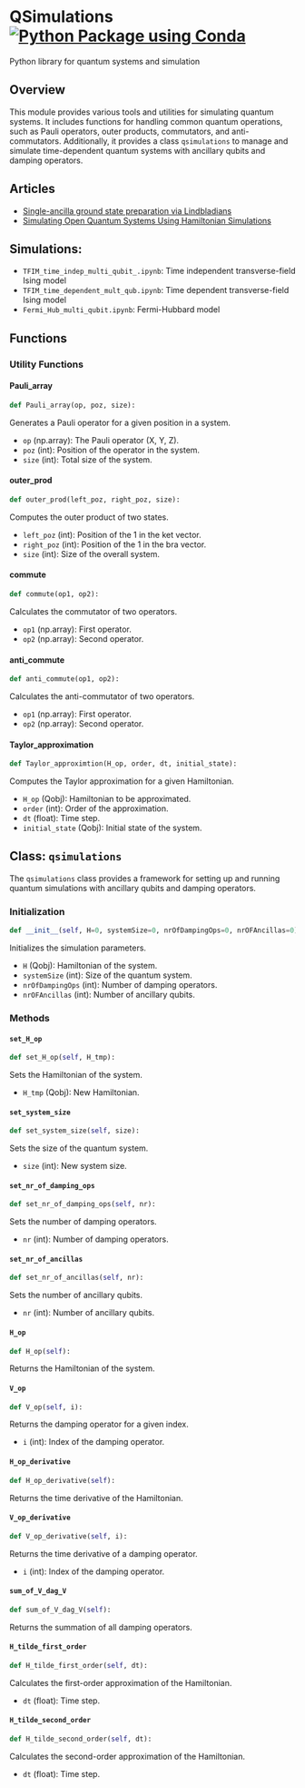 # QSimulations [![Python Package using Conda](https://github.com/rbudai98/QSimulations/actions/workflows/python-package-conda.yml/badge.svg)](https://github.com/rbudai98/QSimulations/actions/workflows/python-package-conda.yml)
Python library for quantum systems and simulation

## Overview
This module provides various tools and utilities for simulating quantum systems. It includes functions for handling common quantum operations, such as Pauli operators, outer products, commutators, and anti-commutators. Additionally, it provides a class `qsimulations` to manage and simulate time-dependent quantum systems with ancillary qubits and damping operators.

## Articles
* [Single-ancilla ground state preparation via Lindbladians](https://arxiv.org/abs/2308.15676)
* [Simulating Open Quantum Systems Using Hamiltonian Simulations](https://arxiv.org/abs/2311.15533)

## Simulations:
* `TFIM_time_indep_multi_qubit_.ipynb`: Time independent transverse-field Ising model
* `TFIM_time_dependent_mult_qub.ipynb`: Time dependent transverse-field Ising model
* `Fermi_Hub_multi_qubit.ipynb`: Fermi-Hubbard model

## Functions

### Utility Functions

#### Pauli_array
```python
def Pauli_array(op, poz, size):
```
Generates a Pauli operator for a given position in a system.

- `op` (np.array): The Pauli operator (X, Y, Z).
- `poz` (int): Position of the operator in the system.
- `size` (int): Total size of the system.

#### outer_prod
```python
def outer_prod(left_poz, right_poz, size):
```
Computes the outer product of two states.

- `left_poz` (int): Position of the 1 in the ket vector.
- `right_poz` (int): Position of the 1 in the bra vector.
- `size` (int): Size of the overall system.

#### commute
```python
def commute(op1, op2):
```
Calculates the commutator of two operators.

- `op1` (np.array): First operator.
- `op2` (np.array): Second operator.

#### anti_commute
```python
def anti_commute(op1, op2):
```
Calculates the anti-commutator of two operators.

- `op1` (np.array): First operator.
- `op2` (np.array): Second operator.

#### Taylor_approximation
```python
def Taylor_approximtion(H_op, order, dt, initial_state):
```
Computes the Taylor approximation for a given Hamiltonian.

- `H_op` (Qobj): Hamiltonian to be approximated.
- `order` (int): Order of the approximation.
- `dt` (float): Time step.
- `initial_state` (Qobj): Initial state of the system.

## Class: `qsimulations`
The `qsimulations` class provides a framework for setting up and running quantum simulations with ancillary qubits and damping operators.

### Initialization
```python
def __init__(self, H=0, systemSize=0, nrOfDampingOps=0, nrOFAncillas=0):
```
Initializes the simulation parameters.

- `H` (Qobj): Hamiltonian of the system.
- `systemSize` (int): Size of the quantum system.
- `nrOfDampingOps` (int): Number of damping operators.
- `nrOFAncillas` (int): Number of ancillary qubits.

### Methods

#### `set_H_op`
```python
def set_H_op(self, H_tmp):
```
Sets the Hamiltonian of the system.

- `H_tmp` (Qobj): New Hamiltonian.

#### `set_system_size`
```python
def set_system_size(self, size):
```
Sets the size of the quantum system.

- `size` (int): New system size.

#### `set_nr_of_damping_ops`
```python
def set_nr_of_damping_ops(self, nr):
```
Sets the number of damping operators.

- `nr` (int): Number of damping operators.

#### `set_nr_of_ancillas`
```python
def set_nr_of_ancillas(self, nr):
```
Sets the number of ancillary qubits.

- `nr` (int): Number of ancillary qubits.

#### `H_op`
```python
def H_op(self):
```
Returns the Hamiltonian of the system.

#### `V_op`
```python
def V_op(self, i):
```
Returns the damping operator for a given index.

- `i` (int): Index of the damping operator.

#### `H_op_derivative`
```python
def H_op_derivative(self):
```
Returns the time derivative of the Hamiltonian.

#### `V_op_derivative`
```python
def V_op_derivative(self, i):
```
Returns the time derivative of a damping operator.

- `i` (int): Index of the damping operator.

#### `sum_of_V_dag_V`
```python
def sum_of_V_dag_V(self):
```
Returns the summation of all damping operators.

#### `H_tilde_first_order`
```python
def H_tilde_first_order(self, dt):
```
Calculates the first-order approximation of the Hamiltonian.

- `dt` (float): Time step.

#### `H_tilde_second_order`
```python
def H_tilde_second_order(self, dt):
```
Calculates the second-order approximation of the Hamiltonian.

- `dt` (float): Time step.
